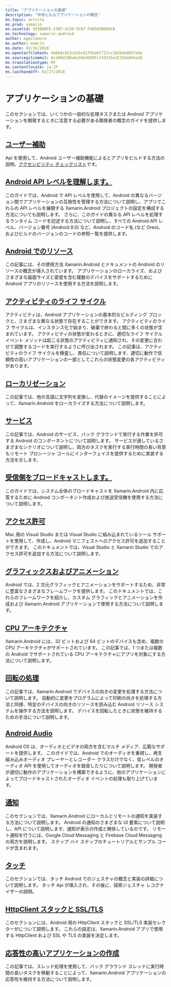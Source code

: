 ```yaml
---
title: "アプリケーションの基礎"
description: "中核となるアプリケーションの概念"
ms.topic: article
ms.prod: xamarin
ms.assetid: 935B8BFE-23B7-4239-5C87-F4A503B889CB
ms.technology: xamarin-android
author: mgmclemore
ms.author: mamcle
ms.date: 02/16/2018
ms.openlocfilehash: 4abb8c823c62bc62fd2e6f717cc1b5bde9057e4e
ms.sourcegitcommit: 6cd40d190abe38edd50fc74331be15324a845a28
ms.translationtype: MT
ms.contentlocale: ja-JP
ms.lasthandoff: 02/27/2018
---
```

# <a name="application-fundamentals"></a>アプリケーションの基礎

このセクションでは、いくつかの一般的な処理タスクまたは Android アプリケーションを開発するときに注意する必要がある開発者の概念のガイドを提供します。

## <a name="accessibilityandroidapp-fundamentalsaccessibilitymd"></a>[ユーザー補助](~/android/app-fundamentals/accessibility.md)

Api を使用して、Android ユーザー補助機能によるとアプリをビルドする方法の説明、[アクセシビリティ チェックリスト](~/cross-platform/app-fundamentals/accessibility.md)です。

##  <a name="understanding-android-api-levelsandroidapp-fundamentalsandroid-api-levelsmd"></a>[Android API レベルを理解します。](~/android/app-fundamentals/android-api-levels.md)

このガイドでは、Android で API レベルを使用して、Android の異なるバージョン間でアプリケーションの互換性を管理する方法について説明し、アプリでこれらの API レベルを展開する Xamarin.Android プロジェクトの設定を構成する方法についても説明します。 さらに、このガイドの異なる API レベルを処理するランタイム コードを記述する方法について説明し、すべての Android API レベル、バージョン番号 (Android 8.0) など、Android のコード名 (など Oreo)、およびビルドのバージョンのコードの参照一覧を提供します。



##  <a name="resources-in-androidandroidapp-fundamentalsresources-in-androidindexmd"></a>[Android でのリソース](~/android/app-fundamentals/resources-in-android/index.md)

この記事には、その使用方法 Xamarin.Android とドキュメントの Android のリソースの概念が導入されています。 アプリケーションのローカライズ、およびさまざまな画面サイズと密度を含む複数のデバイスをサポートするために Android アプリのリソースを使用する方法を説明します。




##  <a name="activity-lifecycleandroidapp-fundamentalsactivity-lifecycleindexmd"></a>[アクティビティのライフ サイクル](~/android/app-fundamentals/activity-lifecycle/index.md)

アクティビティは、Android アプリケーションの基本的なビルディング ブロックと、さまざまな異なる状態で存在することができます。 アクティビティのライフ サイクルは、インスタンス化で始まり、破棄で終わると間に多くの状態が含まれています。 アクティビティの状態が変わるときに、適切なライフ サイクル イベント メソッドは起こる状態のアクティビティに通知され、その変更に合わせて調整するコードを実行するように呼び出されます。 この記事は、アクティビティのライフ サイクルを検査し、責任について説明します、適切に動作で信頼性の高いアプリケーションの一部としてこれらの状態変更の各アクティビティがあります。

##  <a name="localizationandroidapp-fundamentalslocalizationmd"></a>[ローカリゼーション](~/android/app-fundamentals/localization.md)

この記事では、他の言語に文字列を変換し、代替のイメージを提供することによって、Xamarin.Android をローカライズする方法について説明します。

## <a name="servicesandroidapp-fundamentalsservicesindexmd"></a>[サービス](~/android/app-fundamentals/services/index.md)

この記事では、Android のサービス、バック グラウンドで実行する作業を許可する Android のコンポーネントについて説明します。 サービスが適しているさまざまなシナリオについて説明し、両方のタスクを実行する実行時間の長い背景もリモート プロシージャ コールにインターフェイスを提供するために実装する方法を示します。

## <a name="broadcast-receiversandroidapp-fundamentalsbroadcast-receiversmd"></a>[受信側をブロードキャストします。](~/android/app-fundamentals/broadcast-receivers.md)

このガイドでは、システム全体のブロードキャストを Xamarin.Android 内に応答するために Android コンポーネント作成および放送受信機を使用する方法について説明します。



##  <a name="permissionsandroidapp-fundamentalspermissionsmd"></a>[アクセス許可](~/android/app-fundamentals/permissions.md)

Mac 用の Visual Studio または Visual Studio に組み込まれているツール サポートを使用して、作成し、Android マニフェストへのアクセス許可を追加することができます。 このドキュメントでは、Visual Studio と Xamarin Studio でのアクセス許可を追加する方法について説明します。



##  <a name="graphics-and-animationandroidapp-fundamentalsgraphics-and-animationmd"></a>[グラフィックスおよびアニメーション](~/android/app-fundamentals/graphics-and-animation.md)

Android では、2 次元グラフィックとアニメーションをサポートするため、非常に豊富なさまざまなフレームワークを提供します。 このドキュメントでは、これらのフレームワークを紹介し、カスタム グラフィックとアニメーションを作成および Xamarin.Android アプリケーションで使用する方法について説明します。


##  <a name="cpu-architecturesandroidapp-fundamentalscpu-architecturesmd"></a>[CPU アーキテクチャ](~/android/app-fundamentals/cpu-architectures.md)

Xamarin.Android には、32 ビットおよび 64 ビットのデバイスも含め、複数の CPU アーキテクチャがサポートされています。 この記事では、1 つまたは複数の Android でサポートされている CPU アーキテクチャにアプリを対象にする方法について説明します。




##  <a name="handling-rotationandroidapp-fundamentalshandling-rotationmd"></a>[回転の処理](~/android/app-fundamentals/handling-rotation.md)

この記事では、Xamarin.Android でデバイスの向きの変更を処理する方法について説明します。 自動的に変更をプログラムによって印刷の向きを処理する方法と同様、特定のデバイスの向きのリソースを読み込む Android リソース システムを操作する方法を説明します。 デバイスを回転したときに状態を維持するための手法について説明します。



##  <a name="android-audioandroidapp-fundamentalsandroid-audiomd"></a>[Android Audio](~/android/app-fundamentals/android-audio.md)

Android OS は、オーディオとビデオの両方を含むマルチ メディア、広範なサポートを提供します。 このガイドでは、Android でのオーディオを重視し、再生組み込みオーディオ プレーヤーとレコーダー クラスだけでなく、低レベルのオーディオ API を使用してオーディオを録音したりについて説明します。 開発者が適切に動作のアプリケーションを構築できるように、他のアプリケーションによってブロードキャストされたオーディオ イベントの処理も取り上げています。




##  <a name="notificationsandroidapp-fundamentalsnotificationsindexmd"></a>[通知](~/android/app-fundamentals/notifications/index.md)

このセクションでは、Xamarin.Android にローカルとリモートの通知を実装する方法について説明します。 Android の通知のさまざまな UI 要素について説明し、API について説明します、通知が表示の作成と関係しているのです。 リモート通知を行うには、Google Cloud Messaging と Firebase Cloud Messaging の両方を説明します。 ステップ バイ ステップのチュートリアルとサンプル コードが含まれます。



##  <a name="touchandroidapp-fundamentalstouchindexmd"></a>[タッチ](~/android/app-fundamentals/touch/index.md)

このセクションでは、タッチ Android でのジェスチャの概念と実装の詳細について説明します。 タッチ Api が導入され、その後に、探索ジェスチャ レコグナイザーの説明。



##  <a name="httpclient-stack-and-ssltlsandroidapp-fundamentalshttp-stackmd"></a>[HttpClient スタックと SSL/TLS](~/android/app-fundamentals/http-stack.md)

このセクションには、Android 用の HttpClient スタックと SSL/TLS 実装セレクターがについて説明します。 これらの設定は、Xamarin.Android アプリで使用する HttpClient および SSL や TLS の実装を決定します。


##  <a name="writing-responsive-applicationswriting-responsive-appsmd"></a>[応答性の高いアプリケーションの作成](writing-responsive-apps.md)

この記事では、スレッド処理を使用して、バック グラウンド スレッドに実行時間の長いタスクを移動することによって、Xamarin.Android アプリケーションの応答性を維持する方法について説明します。